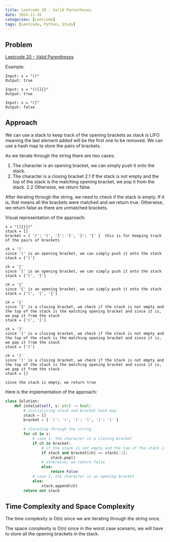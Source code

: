 ```yaml
---
title: Leetcode 20 - Valid Parentheses
date: 2024-11-26
categories: [Leetcode]
tags: [Leetcode, Python, Study]
---
```


## Problem

[Leetcode 20 - Valid Parentheses](https://leetcode.com/problems/valid-parentheses/)

Example:
```
Input: s = "()"
Output: true

Input: s = "()[]{}"
Output: true

Input: s = "(]"
Output: false
```

## Approach

We can use a stack to keep track of the opening brackets as stack is LIFO meaning the last element added will be the first one to be removed. We can use a hash map to store the pairs of brackets.

As we iterate through the string there are two cases:
1. The character is an opening bracket, we can simply push it onto the stack.
2. The character is a closing bracket
    2.1 If the stack is not empty and the top of the stack is the matching opening bracket, we pop it from the stack.
    2.2 Otherwise, we return false.

After iterating through the string, we need to check if the stack is empty. If it is, that means all the brackets were matched and we return true. Otherwise, we return false as there are unmatched brackets.

Visual representation of the approach:
```
s = "([{}])"
stack = []
bracket = { ')': '(', ']': '[', '}': '{' }  this is for keeping track of the pairs of brackets

ch = '('
since '(' is an opening bracket, we can simply push it onto the stack
stack = ['(']

ch = '['
since '[' is an opening bracket, we can simply push it onto the stack
stack = ['(', '[']

ch = '{'
since '{' is an opening bracket, we can simply push it onto the stack
stack = ['(', '[', '{']

ch = '}'
since '}' is a closing bracket, we check if the stack is not empty and the top of the stack is the matching opening bracket and since it is, we pop it from the stack
stack = ['(', '[']

ch = ']'
since ']' is a closing bracket, we check if the stack is not empty and the top of the stack is the matching opening bracket and since it is, we pop it from the stack
stack = ['(']

ch = ')'
since ')' is a closing bracket, we check if the stack is not empty and the top of the stack is the matching opening bracket and since it is, we pop it from the stack
stack = []

since the stack is empty, we return true
```

Here is the implementation of the approach:
```python
class Solution:
    def isValid(self, s: str) -> bool:
        # initializing stack and bracket hash map
        stack = []
        bracket = { ')': '(', ']': '[', '}': '{' }

        # iterating through the string
        for ch in s:
            # case 1: the character is a closing bracket
            if ch in bracket:
                # if the stack is not empty and the top of the stack is the matching opening bracket
                if stack and bracket[ch] == stack[-1]:
                    stack.pop()
                # otherwise, we return false
                else:
                    return False
            # case 2: the character is an opening bracket
            else:
                stack.append(ch)
        return not stack
```

## Time Complexity and Space Complexity

The time complexity is O(n) since we are iterating through the string once.

The space complexity is O(n) since in the worst case scenario, we will have to store all the opening brackets in the stack.
